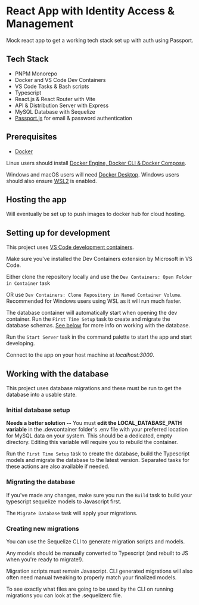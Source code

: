 # React App with Identity Access & Management

Mock react app to get a working tech stack set up with auth using Passport.

## Tech Stack

-   PNPM Monorepo
-   Docker and VS Code Dev Containers
-   VS Code Tasks & Bash scripts
-   Typescript
-   React.js & React Router with Vite
-   API & Distribution Server with Express
-   MySQL Database with Sequelize
-   [Passport.js](https://www.passportjs.org/) for email & password authentication

## Prerequisites

- [Docker](https://www.docker.com/)

Linux users should install [Docker Engine, Docker CLI & Docker Compose](https://docs.docker.com/engine/install/).

Windows and macOS users will need [Docker Desktop](https://www.docker.com/products/docker-desktop/).
Windows users should also ensure [WSL2](https://docs.docker.com/desktop/windows/wsl/) is enabled.


## Hosting the app

Will eventually be set up to push images to docker hub for cloud hosting.

## Setting up for development

This project uses [VS Code development containers](https://code.visualstudio.com/docs/devcontainers/containers).

Make sure you've installed the Dev Containers extension by Microsoft in VS Code.

Either clone the repository locally and use the `Dev Containers: Open Folder in Container` task

OR use `Dev Containers: Clone Repository in Named Container Volume`. Recommended for Windows users using WSL as it will run much faster.

The database container will automatically start when opening the dev container. Run the `First Time Setup` task to create and migrate the database schemas. [See below](#initial-database-setup) for more info on working with the database.

Run the `Start Server` task in the command palette to start the app and start developing.

Connect to the app on your host machine at *localhost:3000*.

## Working with the database

This project uses database migrations and these must be run to get the database into a usable state.

### Initial database setup

**Needs a better solution --** You must **edit the LOCAL_DATABASE_PATH variable** in the .devcontainer folder's .env file with your preferred location for MySQL data on your system. This should be a dedicated, empty directory. Editing this variable will require you to rebuild the container.

Run the `First Time Setup` task to create the database, build the Typescript models and migrate the database to the latest version. Separated tasks for these actions are also available if needed.

### Migrating the database

If you've made any changes, make sure you run the `Build` task to build your typescript sequelize models to Javascript first.

The `Migrate Database` task will apply your migrations.

### Creating new migrations

You can use the Sequelize CLI to generate migration scripts and models.

Any models should be manually converted to Typescript (and rebuilt to JS when you're ready to migrate!).

Migration scripts must remain Javascript. CLI generated migrations will also often need manual tweaking to properly match your finalized models.

To see exactly what files are going to be used by the CLI on running migrations you can look at the .sequelizerc file.
